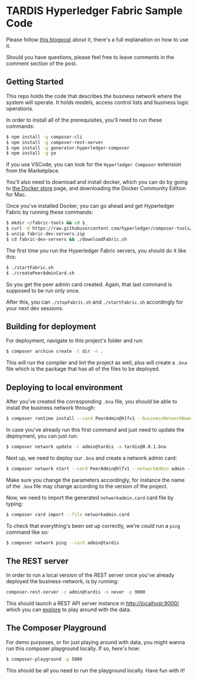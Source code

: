 # TARDIS Hyperledger Fabric Sample Code

Please follow [this blogpost] about it, there's a full explanation on how to use it.

Should you have questions, please feel free to leave comments in the comment section of the post.

## Getting Started

This repo holds the code that describes the business network where the system will operate. It holds models,
access control lists and business logic operations.

In order to install all of the prerequisites, you'll need to run these commands:
```bash
$ npm install -g composer-cli
$ npm install -g composer-rest-server
$ npm install -g generator-hyperledger-composer
$ npm install -g yo
```

If you use VSCode, you can look for the `Hyperledger Composer` extension from the Marketplace.

You'll also need to download and install docker, which you can do by going to [the Docker store] page,
and downloading the Docker Community Edition for Mac.

Once you've installed Docker, you can go ahead and get Hyperledger Fabric by running these commands:
```bash
$ mkdir ~/fabric-tools && cd $_
$ curl -O https://raw.githubusercontent.com/hyperledger/composer-tools/master/packages/fabric-dev-servers/fabric-dev-servers.zip
$ unzip fabric-dev-servers.zip
$ cd fabric-dev-servers && ./downloadFabric.sh
```

The first time you run the Hyperledger Fabric servers, you should do it like this:
```bash
$ ./startFabric.sh
$ ./createPeerAdminCard.sh
```
So you get the peer admin card created. Again, that last command is supposed to be run only once.

After this, you can `./stopFabric.sh` and `./startFabric.sh` accordingly for your next dev sessions.

## Building for deployment

For deployment, navigate to this project's folder and run:
```bash
$ composer archive create -t dir -n .
```
This will run the compiler and lint the project as well, plus will create a `.bna` file which is the package
that has all of the files to be deployed.

## Deploying to local environment
After you've created the corresponding `.bna` file, you should be able to install the business network through:
```bash
$ composer runtime install --card PeerAdmin@hlfv1 --businessNetworkName tardis
```
In case you've already run this first command and just need to update the deployment, you can just run:
```bash
$ composer network update -c admin@tardis -a tardis@0.0.1.bna
```

Next up, we need to deploy our `.bna` and create a network admin card:
```bash
$ composer network start --card PeerAdmin@hlfv1 --networkAdmin admin --networkAdminEnrollSecret adminpw --archiveFile tardis@0.0.1.bna --file networkadmin.card
```
Make sure you change the parameters accordingly, for instance the name of the `.bna` file may change according to the version of the project.

Now, we need to import the generated `networkadmin.card` card file by typing:
```bash
$ composer card import --file networkadmin.card
```

To check that everything's been set up correctly, we're could run a `ping` command like so:
```bash
$ composer network ping --card admin@tardis
```

## The REST server

In order to run a local version of the REST server once you've already deployed the business-network, is by
running:
```bash
composer-rest-server -c admin@tardis -n never -p 9000
```

This should launch a REST API server instance in [http://localhost:9000/] which you can [explore] to play
around with the data.

## The Composer Playground

For demo purposes, or for just playing around with data, you might wanna run this composer playground locally. If so,
here's how:
```bash
$ composer-playground -p 5000
```

This should be all you need to run the playground locally. Have fun with it!


[this blogpost]: https://gorillalogic.com/blog/hyperledger-fabric-developer-tutorial-part-1-make-your-own-blockchain
[the Docker store]: https://store.docker.com/editions/community/docker-ce-desktop-mac
[http://localhost:9000/]: http://localhost:9000/
[explore]: http://localhost:9000/explorer
